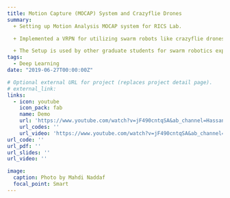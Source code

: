 ```yaml
---
title: Motion Capture (MOCAP) System and Crazyflie Drones
summary: 
  + Setting up Motion Analysis MOCAP system for RICS Lab. 

  + Implemented a VRPN for utilizing swarm robots like crazyflie drones

  + The Setup is used by other graduate students for swarm robotics experiments
tags:
  - Deep Learning
date: "2019-06-27T00:00:00Z"

# Optional external URL for project (replaces project detail page).
# external_link: 
links:
  - icon: youtube
    icon_pack: fab
    name: Demo
    url: 'https://www.youtube.com/watch?v=jF490cntqSA&ab_channel=HassanZargarzadeh'
    url_codes: ''
    url_video: 'https://www.youtube.com/watch?v=jF490cntqSA&ab_channel=HassanZargarzadeh'
url_code: ''
url_pdf: ''
url_slides: ''
url_video: ''

image:
  caption: Photo by Mahdi Naddaf
  focal_point: Smart
---
```

